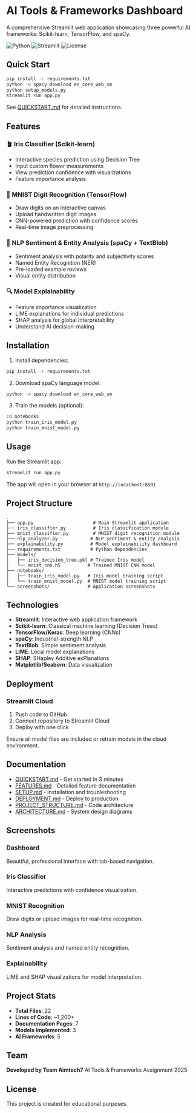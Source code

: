 # AI Tools & Frameworks Dashboard

A comprehensive Streamlit web application showcasing three powerful AI frameworks: Scikit-learn, TensorFlow, and spaCy.

![Python](https://img.shields.io/badge/Python-3.8%2B-blue)
![Streamlit](https://img.shields.io/badge/Streamlit-1.28%2B-red)
![License](https://img.shields.io/badge/License-Educational-green)

## Quick Start

```bash
pip install -r requirements.txt
python -m spacy download en_core_web_sm
python setup_models.py
streamlit run app.py
```

See [QUICKSTART.md](QUICKSTART.md) for detailed instructions.

## Features

### 🪴 Iris Classifier (Scikit-learn)
- Interactive species prediction using Decision Tree
- Input custom flower measurements
- View prediction confidence with visualizations
- Feature importance analysis

### 🔢 MNIST Digit Recognition (TensorFlow)
- Draw digits on an interactive canvas
- Upload handwritten digit images
- CNN-powered prediction with confidence scores
- Real-time image preprocessing

### 💬 NLP Sentiment & Entity Analysis (spaCy + TextBlob)
- Sentiment analysis with polarity and subjectivity scores
- Named Entity Recognition (NER)
- Pre-loaded example reviews
- Visual entity distribution

### 🔍 Model Explainability
- Feature importance visualization
- LIME explanations for individual predictions
- SHAP analysis for global interpretability
- Understand AI decision-making

## Installation

1. Install dependencies:
```bash
pip install -r requirements.txt
```

2. Download spaCy language model:
```bash
python -m spacy download en_core_web_sm
```

3. Train the models (optional):
```bash
cd notebooks
python train_iris_model.py
python train_mnist_model.py
```

## Usage

Run the Streamlit app:
```bash
streamlit run app.py
```

The app will open in your browser at `http://localhost:8501`

## Project Structure

```
.
├── app.py                      # Main Streamlit application
├── iris_classifier.py          # Iris classification module
├── mnist_classifier.py         # MNIST digit recognition module
├── nlp_analyzer.py            # NLP sentiment & entity analysis
├── explainability.py          # Model explainability dashboard
├── requirements.txt           # Python dependencies
├── models/
│   ├── iris_decision_tree.pkl # Trained Iris model
│   └── mnist_cnn.h5          # Trained MNIST CNN model
├── notebooks/
│   ├── train_iris_model.py   # Iris model training script
│   └── train_mnist_model.py  # MNIST model training script
└── screenshots/              # Application screenshots
```

## Technologies

- **Streamlit**: Interactive web application framework
- **Scikit-learn**: Classical machine learning (Decision Trees)
- **TensorFlow/Keras**: Deep learning (CNNs)
- **spaCy**: Industrial-strength NLP
- **TextBlob**: Simple sentiment analysis
- **LIME**: Local model explanations
- **SHAP**: SHapley Additive exPlanations
- **Matplotlib/Seaborn**: Data visualization

## Deployment

### Streamlit Cloud

1. Push code to GitHub
2. Connect repository to Streamlit Cloud
3. Deploy with one click

Ensure all model files are included or retrain models in the cloud environment.

## Documentation

- [QUICKSTART.md](QUICKSTART.md) - Get started in 3 minutes
- [FEATURES.md](FEATURES.md) - Detailed feature documentation
- [SETUP.md](SETUP.md) - Installation and troubleshooting
- [DEPLOYMENT.md](DEPLOYMENT.md) - Deploy to production
- [PROJECT_STRUCTURE.md](PROJECT_STRUCTURE.md) - Code architecture
- [ARCHITECTURE.md](ARCHITECTURE.md) - System design diagrams

## Screenshots

### Dashboard
Beautiful, professional interface with tab-based navigation.

### Iris Classifier
Interactive predictions with confidence visualization.

### MNIST Recognition
Draw digits or upload images for real-time recognition.

### NLP Analysis
Sentiment analysis and named entity recognition.

### Explainability
LIME and SHAP visualizations for model interpretation.

## Project Stats

- **Total Files**: 22
- **Lines of Code**: ~1,200+
- **Documentation Pages**: 7
- **Models Implemented**: 3
- **AI Frameworks**: 5

## Team

**Developed by Team Aimtech7**
AI Tools & Frameworks Assignment 2025

## License

This project is created for educational purposes.
